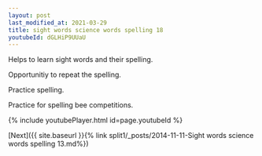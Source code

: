 ```yaml
---
layout: post
last_modified_at: 2021-03-29
title: sight words science words spelling 18
youtubeId: dGLHiP9UUaU
---
```

 
 
Helps to learn sight words and their spelling.

Opportunitiy to repeat the spelling. 

Practice spelling. 
 
Practice for spelling bee competitions. 
 
{% include youtubePlayer.html id=page.youtubeId %}
 
 

[Next]({{ site.baseurl }}{% link  split1/_posts/2014-11-11-Sight words science words spelling 13.md%})
 
